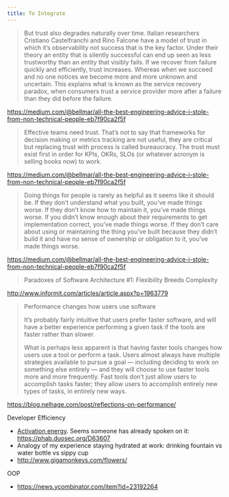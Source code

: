 ```yaml
---
title: To Integrate
---
```


> But trust also degrades naturally over time. Italian researchers Cristiano Castelfranchi and Rino Falcone have a model of trust in which it’s observability not success that is the key factor. Under their theory an entity that is silently successful can end up seen as less trustworthy than an entity that visibly fails. If we recover from failure quickly and efficiently, trust increases. Whereas when we succeed and no one notices we become more and more unknown and uncertain. This explains what is known as the service recovery paradox, when consumers trust a service provider more after a failure than they did before the failure.

https://medium.com/@bellmar/all-the-best-engineering-advice-i-stole-from-non-technical-people-eb7f90ca2f5f

> Effective teams need trust. That’s not to say that frameworks for decision making or metrics tracking are not useful, they are critical  but replacing trust with process is called bureaucracy. The trust must exist first in order for KPIs, OKRs, SLOs (or whatever acronym is selling books now) to work.

https://medium.com/@bellmar/all-the-best-engineering-advice-i-stole-from-non-technical-people-eb7f90ca2f5f

> Doing things for people is rarely as helpful as it seems like it should be. If they don’t understand what you built, you’ve made things worse. If they don’t know how to maintain it, you’ve made things worse. If you didn’t know enough about their requirements to get implementation correct, you’ve made things worse. If they don’t care about using or maintaining the thing you’ve built because they didn’t build it and have no sense of ownership or obligation to it, you’ve made things worse.

https://medium.com/@bellmar/all-the-best-engineering-advice-i-stole-from-non-technical-people-eb7f90ca2f5f

> Paradoxes of Software Architecture #1: Flexibility Breeds Complexity

http://www.informit.com/articles/article.aspx?p=1963779

> Performance changes how users use software 
>
> It’s probably fairly intuitive that users prefer faster software, and will have a better experience performing a given task  if the tools are faster rather than slower.
> 
> What is perhaps less apparent is that having faster tools changes how users use a tool or perform a task. Users almost always have multiple strategies available to pursue a goal — including deciding to work on something else entirely — and they will choose to use faster tools more and more frequently. Fast tools don’t just allow users to accomplish tasks faster; they allow users to accomplish entirely new types of tasks, in entirely new ways.

https://blog.nelhage.com/post/reflections-on-performance/

Developer Efficiency
- [Activation energy](https://www.nature.com/scitable/content/ne0000/ne0000/ne0000/ne0000/14747799/U1CP3-3_EnzymeActivation_revised.jpg).  Seems someone has already spoken on it: https://phab.duosec.org/D63607
- Analogy of my experience staying hydrated at work: drinking fountain vs water bottle vs sippy cup
- http://www.gigamonkeys.com/flowers/

OOP
- https://news.ycombinator.com/item?id=23192264
